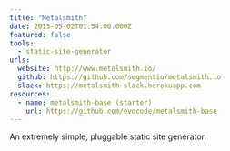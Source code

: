 ```yaml
---
title: "Metalsmith"
date: 2015-05-02T01:54:00.000Z
featured: false
tools:
  - static-site-generator
urls:
  website: http://www.metalsmith.io/
  github: https://github.com/segmentio/metalsmith.io
  slack: https://metalsmith-slack.herokuapp.com
resources:
  - name: metalsmith-base (starter)
    url: https://github.com/evocode/metalsmith-base
---
```

An extremely simple, pluggable static site generator.
